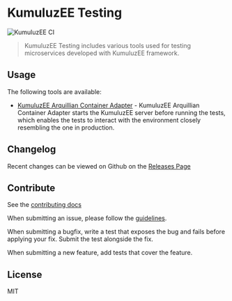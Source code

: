 # KumuluzEE Testing
![KumuluzEE CI](https://github.com/kumuluz/kumuluzee-testing/workflows/KumuluzEE%20CI/badge.svg)

> KumuluzEE Testing includes various tools used for testing microservices developed with KumuluzEE framework.

## Usage

The following tools are available:

- [KumuluzEE Arquillian Container Adapter](https://github.com/kumuluz/kumuluzee-testing/tree/master/kumuluzee-arquillian-container) -
  KumuluzEE Arquillian Container Adapter starts the KumuluzEE server before
  running the tests, which enables the tests to interact with the environment closely resembling the one in production.

## Changelog

Recent changes can be viewed on Github on the [Releases Page](https://github.com/kumuluz/kumuluzee-testing/releases)

## Contribute

See the [contributing docs](https://github.com/kumuluz/kumuluzee-testing/blob/master/CONTRIBUTING.md)

When submitting an issue, please follow the
[guidelines](https://github.com/kumuluz/kumuluzee-testing/blob/master/CONTRIBUTING.md#bugs).

When submitting a bugfix, write a test that exposes the bug and fails before applying your fix. Submit the test
alongside the fix.

When submitting a new feature, add tests that cover the feature.

## License

MIT
